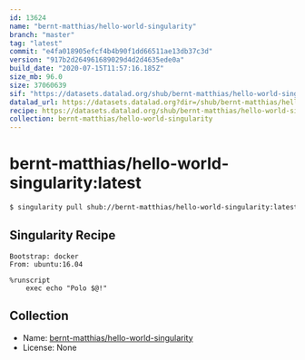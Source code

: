 ```yaml
---
id: 13624
name: "bernt-matthias/hello-world-singularity"
branch: "master"
tag: "latest"
commit: "e4fa018905efcf4b4b90f1dd66511ae13db37c3d"
version: "917b2d264961689029d4d2d4635ede0a"
build_date: "2020-07-15T11:57:16.185Z"
size_mb: 96.0
size: 37060639
sif: "https://datasets.datalad.org/shub/bernt-matthias/hello-world-singularity/latest/2020-07-15-e4fa0189-917b2d26/917b2d264961689029d4d2d4635ede0a.sif"
datalad_url: https://datasets.datalad.org?dir=/shub/bernt-matthias/hello-world-singularity/latest/2020-07-15-e4fa0189-917b2d26/
recipe: https://datasets.datalad.org/shub/bernt-matthias/hello-world-singularity/latest/2020-07-15-e4fa0189-917b2d26/Singularity
collection: bernt-matthias/hello-world-singularity
---
```


# bernt-matthias/hello-world-singularity:latest

```bash
$ singularity pull shub://bernt-matthias/hello-world-singularity:latest
```

## Singularity Recipe

```singularity
Bootstrap: docker
From: ubuntu:16.04

%runscript
    exec echo "Polo $@!"
```

## Collection

 - Name: [bernt-matthias/hello-world-singularity](https://github.com/bernt-matthias/hello-world-singularity)
 - License: None


